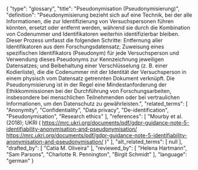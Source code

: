 {
    "type": "glossary",
    "title": "Pseudonymisation (Pseudonymisierung)",
    "definition": "Pseudonymisierung bezieht sich auf eine Technik, bei der alle Informationen, die zur Identifizierung von Versuchspersonen führen könnten, ersetzt oder entfernt werden, während sie durch die Kombination von Codenummer und Identifikatoren weiterhin identifizierbar bleiben. Dieser Prozess umfasst die folgenden Schritte: Entfernung aller Identifikatoren aus dem Forschungsdatensatz; Zuweisung eines spezifischen Identifikators (Pseudonym) für jede Versuchsperson und Verwendung dieses Pseudonyms zur Kennzeichnung jeweiligen Datensatzes; und Beibehaltung einer Verschlüsselung (z. B. einer Kodierliste), die die Codenummer mit der Identität der Versuchsperson in einem physisch vom Datensatz getrennten Dokument verknüpft. Die Pseudonymisierung ist in der Regel eine Mindestanforderung der Ethikkommissionen bei der Durchführung von Forschungsarbeiten, insbesondere bei menschlichen Teilnehmenden oder bei vertraulichen Informationen, um den Datenschutz zu gewährleisten.",
    "related_terms": [
        "Anonymity",
        "Confidentiality",
        "Data privacy",
        "De-identification",
        "Pseudonymisation",
        "Research ethics"
    ],
    "references": [
        "Mourby et al. (2018); UKRI ( https://mrc.ukri.org/documents/pdf/gdpr-guidance-note-5-identifiability-anonymisation-and-pseudonymisation/ https://mrc.ukri.org/documents/pdf/gdpr-guidance-note-5-identifiability-anonymisation-and-pseudonymisation/ )"
    ],
    "alt_related_terms": [
        null
    ],
    "drafted_by": [
        "Catia M. Oliveira"
    ],
    "reviewed_by": [
        "Helena Hartmann",
        "Sam Parsons",
        "Charlotte R. Pennington",
        "Birgit Schmidt"
    ],
    "language": "german"
}
